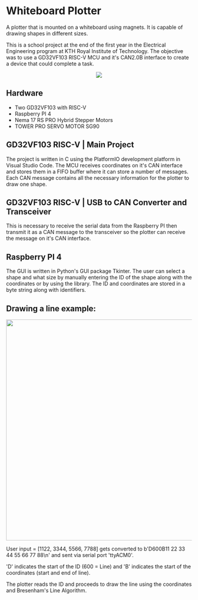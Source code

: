 # Whiteboard Plotter
A plotter that is mounted on a whiteboard using magnets. It is capable of drawing shapes in different sizes.

This is a school project at the end of the first year in the Electrical Engineering program at KTH Royal Institute of Technology. 
The objective was to use a GD32VF103 RISC-V MCU and it's CAN2.0B interface to create a device that could complete a task. 

<p align="center">
 <img src="https://user-images.githubusercontent.com/84048902/184477814-aded21fe-4947-4625-af45-166133167624.png" />
</p>

## Hardware
- Two GD32VF103 with RISC-V   
- Raspberry PI 4
- Nema 17 RS PRO Hybrid Stepper Motors
- TOWER PRO SERVO MOTOR SG90

## GD32VF103 RISC-V | Main Project
The project is written in C using the PlatformIO development platform in Visual Studio Code. The MCU receives coordinates on it's CAN interface and stores them in a FIFO buffer where it can store a number of messages. Each CAN message contains all the necessary information for the plotter to draw one shape. 

## GD32VF103 RISC-V | USB to CAN Converter and Transceiver
This is necessary to receive the serial data from the Raspberry PI then transmit it as a CAN message to the transceiver so the plotter can receive the message on it's CAN interface. 

## Raspberry PI 4
The GUI is written in Python's GUI package Tkinter. The user can select a shape and what size by manually entering the ID of the shape along with the coordinates or by using the library. The ID and coordinates are stored in a byte string along with identifiers. 

## Drawing a line example: 
<p align="center">
  <img src="https://user-images.githubusercontent.com/84048902/184476230-2786d1f2-d88a-4804-bfd7-e4dad85331c7.png" width="600" />
</p>

User input = [1122, 3344, 5566, 7788] gets converted to b'D600B11 22 33 44 55 66 77 88\n' and sent via serial port 'ttyACM0'.

'D' indicates the start of the ID (600 = Line) and 'B' indicates the start of the coordinates (start and end of line).

The plotter reads the ID and proceeds to draw the line using the coordinates and Bresenham's Line Algorithm.






